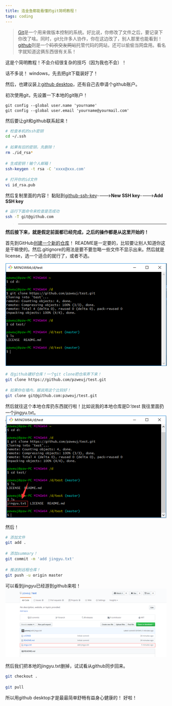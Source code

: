 ```yaml
---
title: 连金鱼都能看懂的git简明教程！
tags: coding
---
```

> [Git](https://git-scm.com/)是一个用来做版本控制的系统。好比说，你修改了文件之后，要记录下你改了啥。同时，git允许多人协作，你在这边改了，别人那里也能看到！
> [github](https://github.com/)则是一个~~码农交友网站~~托管代码的网站，还可以偷偷当网盘用。看名字就知道这俩东西很有关系！

这是个简明教程！不会介绍很复杂的技巧（因为我也不会）！

话不多说！
windows，先去把git下载装好了！

然后，也建议装上[github desktop](https://desktop.github.com/)，还有自己去申请个github账户。

初次使用git，先设置一下本地的git账户！
```
git config --global user.name 'yourname'
git config --global user.email 'yourname@yourmail.com'
```

然后要让git和github联系起来！
```bash
# 检查本机的ssh密钥
cd ~/.ssh

# 如果有旧的密钥，先删除！
rm ./id_rsa*

# 生成密钥！输个人邮箱！
ssh-keygen -t rsa -C 'xxxx@xxx.com'

# 打开你的id文件
vi id_rsa.pub
```
然后复制里面的内容！
黏贴到[github-ssh-key](https://github.com/settings/keys)---->**New SSH key**---->**Add SSH key**
```bash
# 运行下面命令来检查是否成功
ssh -T git@github.com
```

>-------------------------------------------
**然后接下来，就是假定前面都已经完成，之后的操作都是从这里开始的！**

首先到GitHub[创建一个新的仓库](https://github.com/new)！
README是一定要的，比较要让别人知道你这是干嘛使的。然后.gitignore的用法是要不要忽略一些文件不显示出来。然后就是license，选一个适合的就行了，或者不选。

![git-new](https://github.com/pzweuj/pzweuj.github.io/raw/master/content/data/images/git-new.png)
```bash
# 在github建好仓库！一个git clone把仓库弄下来！
git clone https://github.com/pzweuj/test.git

# 如果你在墙内，据说用这个比较好！
git clone git@github.com:pzweuj/test.git
```

然后就往这个本地仓库扔东西就行啦！比如说我的本地仓库是D:\test
我往里面扔一个jingyu.txt。
![jingyu-git](https://github.com/pzweuj/pzweuj.github.io/raw/master/content/data/images/test-jingyu.png)

然后！
```bash
# 添加文件
git add .

# 添加summary！
git commit -m 'add jingyu.txt'

# 推送到远程仓库！
git push -u origin master
```

可以看到jingyu已经游到github来啦！
![jing-done](https://github.com/pzweuj/pzweuj.github.io/raw/master/content/data/images/jingyu-done.png)

然后我们把本地的jingyu.txt删掉，试试看从github同步回来。
```bash
git checkout .

git pull
```


所以用github desktop才是最最简单舒畅有益身心健康的！
好啦！

[^_^]:我喜欢你啊，璟鱼
